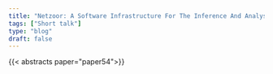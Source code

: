 ```yaml
---
title: "Netzoor: A Software Infrastructure For The Inference And Analysis Of Gene Regulatory Networks"
tags: ["Short talk"]
type: "blog"
draft: false
---
```


{{< abstracts paper="paper54">}}


